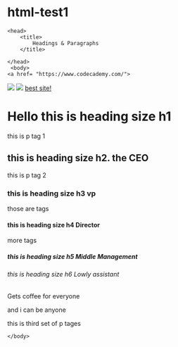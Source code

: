 # html-test1
<!DOCTYPE html>
<html>

	<head>
		<title>
			Headings & Paragraphs
		</title>

	</head>
	 <body>
    <a href= "https://www.codecademy.com/">
  <img src="https://s3.amazonaws.com/codecademy-blog/assets/f3a16fb6.jpg" />
</a>
<img src ="http://kinimage.naver.net/20160826_34/14722032470825emHQ_JPEG/1472203246850.jpg" />
    	<a href= "https://www.codecademy.com">best site!</a>
		<h1> Hello this is heading size h1 </h1>
		<p>this is p tag 1</p>
	<h2> this is heading size h2. the CEO </h2>
	<p>this is p tag 2</p>
		<h3> this is heading size h3 vp </h3>
		<p>those are tags</p>
	<h4> this is heading size h4 Director</h4>
	<p>more tags</p>
		<h5> this is heading size h5 Middle Management</h5>
		<p><last tag/p>
	<h6> this is heading size h6 Lowly assistant</h6>
		<p>Gets coffee for everyone</p>
		<p>and i can be anyone</p>
		<p> this is third set of p tages </p>

	</body>
</html>
